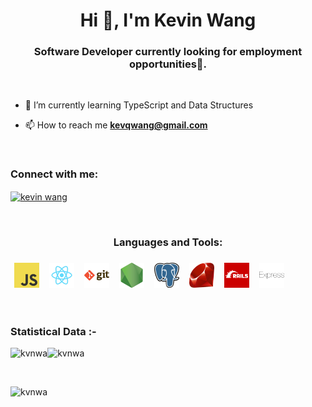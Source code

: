 <h1 align="center">Hi 👋, I'm Kevin Wang</h1>
<h3 align="center">Software Developer currently looking for employment opportunities🌟.</h3>

<br>



- 🌱 I’m currently learning TypeScript and Data Structures

- 📫 How to reach me **kevqwang@gmail.com**


<br>

<h3 align="left">Connect with me:</h3>
<p align="left">
  <a href="https://www.linkedin.com/in/kevinqwang/" target="blank"><img align="center"
      src="https://raw.githubusercontent.com/rahuldkjain/github-profile-readme-generator/master/src/images/icons/Social/linked-in-alt.svg"
      alt="kevin wang" height="30" width="40" /></a>
</p>

<br>

<h3 align="center">Languages and Tools:</h3>
<p>
<a href="https://www.javascript.com/"><img src="https://raw.githubusercontent.com/github/explore/80688e429a7d4ef2fca1e82350fe8e3517d3494d/topics/javascript/javascript.png" alt="Javascript" height="40" style="vertical-align:top; margin:6px"></a>
  <a href="https://reactjs.org/">
<img src="https://raw.githubusercontent.com/github/explore/80688e429a7d4ef2fca1e82350fe8e3517d3494d/topics/react/react.png" alt="React" height="40" style="vertical-align:top; margin:6px"></a>
<a href="https://git-scm.com/"><img src="https://raw.githubusercontent.com/github/explore/80688e429a7d4ef2fca1e82350fe8e3517d3494d/topics/git/git.png" alt="Git" height="40" style="vertical-align:top; margin:6px"></a>
  <a href="https://nodejs.org/en/">
<img src="https://raw.githubusercontent.com/github/explore/80688e429a7d4ef2fca1e82350fe8e3517d3494d/topics/nodejs/nodejs.png" alt="Nodejs" height="40" style="vertical-align:top; margin:6px"></a>
  <a href="https://www.postgresql.org/">
<img src="https://raw.githubusercontent.com/github/explore/80688e429a7d4ef2fca1e82350fe8e3517d3494d/topics/postgresql/postgresql.png" alt="Postgresql" height="40" style="vertical-align:top; margin:6px"></a>
  <a href="https://www.ruby-lang.org/en/">
<img src="https://raw.githubusercontent.com/github/explore/80688e429a7d4ef2fca1e82350fe8e3517d3494d/topics/ruby/ruby.png" alt="Ruby" height="40" style="vertical-align:top; margin:6px"></a>
  <a href="https://rubyonrails.org/">
<img src="https://raw.githubusercontent.com/github/explore/80688e429a7d4ef2fca1e82350fe8e3517d3494d/topics/rails/rails.png" alt="Rails" height="40" style="vertical-align:top; margin:6px"></a>
  <a href="https://expressjs.com/">
<img src="https://raw.githubusercontent.com/github/explore/80688e429a7d4ef2fca1e82350fe8e3517d3494d/topics/express/express.png" alt="Express" height="40" style="vertical-align:top; margin:6px"></a>
</p>

<br>

<h3>Statistical Data :-</h3>
<p><img align="left"
    src="https://github-readme-stats.vercel.app/api/top-langs?username=kvnwa&show_icons=true&locale=en&bg_color=0d1117&text_color=ffffff&layout=compact"
    alt="kvnwa" 
    bg_color=#808080/></p>


<p>&nbsp;<img align="left" src="https://github-readme-stats.vercel.app/api?username=kvnwa&show_icons=true&locale=en&bg_color=0d1117&text_color=ffffff&repo=convoychat"
    alt="kvnwa" /></p>

<br>

<p><img align="left" src="https://github-readme-streak-stats.herokuapp.com/?user=kvnwa&theme=dark&background=0d1117&date_format=M%20j%5B%2C%20Y%5D" alt="kvnwa" /></p>

<br>
      
<p align="left"> <a href="https://twitter.com/" target="blank"><img
      src="https://img.shields.io/twitter/follow/?logo=twitter&style=for-the-badge" alt="" /></a> </p>


